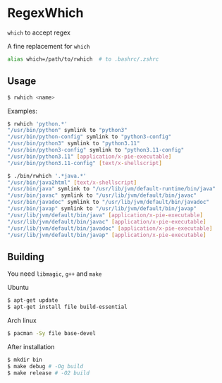# RegexWhich
 `which` to accept regex

A fine replacement for `which`

```bash
alias which=/path/to/rwhich  # to .bashrc/.zshrc
```

## Usage
```bash
$ rwhich <name>
```

Examples:
```bash
$ rwhich 'python.*'
"/usr/bin/python" symlink to "python3"
"/usr/bin/python-config" symlink to "python3-config"
"/usr/bin/python3" symlink to "python3.11"
"/usr/bin/python3-config" symlink to "python3.11-config"
"/usr/bin/python3.11" [application/x-pie-executable]
"/usr/bin/python3.11-config" [text/x-shellscript]
```

```bash
$ ./bin/rwhich '.*java.*'
"/usr/bin/java2html" [text/x-shellscript]
"/usr/bin/java" symlink to "/usr/lib/jvm/default-runtime/bin/java"
"/usr/bin/javac" symlink to "/usr/lib/jvm/default/bin/javac"
"/usr/bin/javadoc" symlink to "/usr/lib/jvm/default/bin/javadoc"
"/usr/bin/javap" symlink to "/usr/lib/jvm/default/bin/javap"
"/usr/lib/jvm/default/bin/java" [application/x-pie-executable]
"/usr/lib/jvm/default/bin/javac" [application/x-pie-executable]
"/usr/lib/jvm/default/bin/javadoc" [application/x-pie-executable]
"/usr/lib/jvm/default/bin/javap" [application/x-pie-executable]
```

## Building
You need `libmagic`, `g++` and `make`

Ubuntu
```bash
$ apt-get update
$ apt-get install file build-essential
```

Arch linux
```bash
$ pacman -Sy file base-devel
```

After installation

```bash
$ mkdir bin
$ make debug # -Og build
$ make release # -O2 build
```